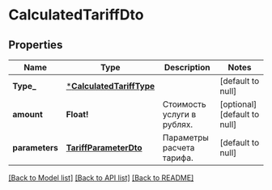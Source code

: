 # CalculatedTariffDto

## Properties
Name | Type | Description | Notes
------------ | ------------- | ------------- | -------------
**Type_** | [***CalculatedTariffType**](CalculatedTariffType.md) |  | [default to null]
**amount** | **Float!** | Стоимость услуги в рублях. | [optional] [default to null]
**parameters** | [**TariffParameterDto**](TariffParameterDTO.md) | Параметры расчета тарифа. | [default to null]

[[Back to Model list]](../README.md#documentation-for-models) [[Back to API list]](../README.md#documentation-for-api-endpoints) [[Back to README]](../README.md)


